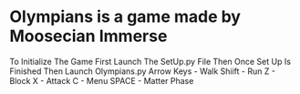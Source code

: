 # Olympians is a game made by Moosecian Immerse
To Initialize The Game First Launch The SetUp.py File
Then Once Set Up Is Finished Then Launch Olympians.py
Arrow Keys - Walk
Shiift - Run
Z - Block
X - Attack
C - Menu
SPACE - Matter Phase
